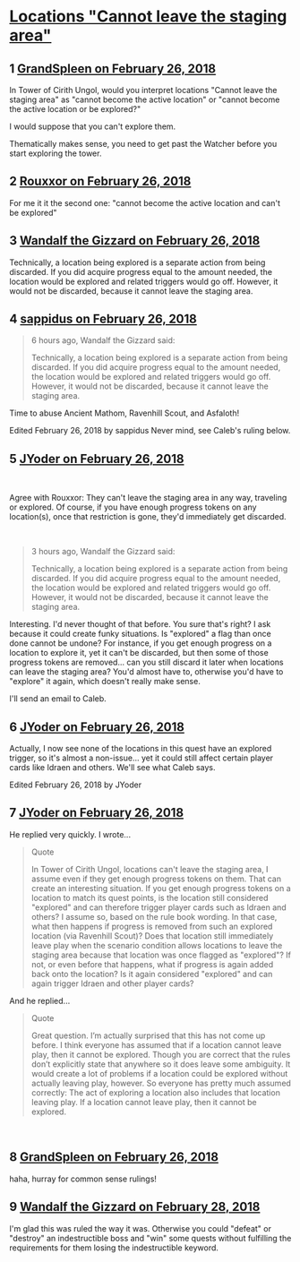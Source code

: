 # [Locations &quot;Cannot leave the staging area&quot;](https://community.fantasyflightgames.com/topic/270495-locations-cannot-leave-the-staging-area/)

## 1 [GrandSpleen on February 26, 2018](https://community.fantasyflightgames.com/topic/270495-locations-cannot-leave-the-staging-area/?do=findComment&comment=3228119)

In Tower of Cirith Ungol, would you interpret locations "Cannot leave the staging area" as "cannot become the active location" or "cannot become the active location or be explored?"

I would suppose that you can't explore them.

Thematically makes sense, you need to get past the Watcher before you start exploring the tower.

## 2 [Rouxxor on February 26, 2018](https://community.fantasyflightgames.com/topic/270495-locations-cannot-leave-the-staging-area/?do=findComment&comment=3228197)

For me it it the second one: "cannot become the active location and can't be explored"

## 3 [Wandalf the Gizzard on February 26, 2018](https://community.fantasyflightgames.com/topic/270495-locations-cannot-leave-the-staging-area/?do=findComment&comment=3228676)

Technically, a location being explored is a separate action from being discarded. If you did acquire progress equal to the amount needed, the location would be explored and related triggers would go off. However, it would not be discarded, because it cannot leave the staging area.

## 4 [sappidus on February 26, 2018](https://community.fantasyflightgames.com/topic/270495-locations-cannot-leave-the-staging-area/?do=findComment&comment=3228905)

> 6 hours ago, Wandalf the Gizzard said:
> 
> Technically, a location being explored is a separate action from being discarded. If you did acquire progress equal to the amount needed, the location would be explored and related triggers would go off. However, it would not be discarded, because it cannot leave the staging area.

Time to abuse Ancient Mathom, Ravenhill Scout, and Asfaloth!

Edited February 26, 2018 by sappidus
Never mind, see Caleb's ruling below.

## 5 [JYoder on February 26, 2018](https://community.fantasyflightgames.com/topic/270495-locations-cannot-leave-the-staging-area/?do=findComment&comment=3228938)

 

Agree with Rouxxor: They can't leave the staging area in any way, traveling or explored. Of course, if you have enough progress tokens on any location(s), once that restriction is gone, they'd immediately get discarded.

 

> 3 hours ago, Wandalf the Gizzard said:
> 
> Technically, a location being explored is a separate action from being discarded. If you did acquire progress equal to the amount needed, the location would be explored and related triggers would go off. However, it would not be discarded, because it cannot leave the staging area.

Interesting. I'd never thought of that before. You sure that's right? I ask because it could create funky situations. Is "explored" a flag than once done cannot be undone? For instance, if you get enough progress on a location to explore it, yet it can't be discarded, but then some of those progress tokens are removed... can you still discard it later when locations can leave the staging area? You'd almost have to, otherwise you'd have to "explore" it again, which doesn't really make sense.

I'll send an email to Caleb.

## 6 [JYoder on February 26, 2018](https://community.fantasyflightgames.com/topic/270495-locations-cannot-leave-the-staging-area/?do=findComment&comment=3228954)

Actually, I now see none of the locations in this quest have an explored trigger, so it's almost a non-issue... yet it could still affect certain player cards like Idraen and others. We'll see what Caleb says.

Edited February 26, 2018 by JYoder

## 7 [JYoder on February 26, 2018](https://community.fantasyflightgames.com/topic/270495-locations-cannot-leave-the-staging-area/?do=findComment&comment=3229051)

He replied very quickly. I wrote...

> Quote
> 
> In Tower of Cirith Ungol, locations can't leave the staging area, I assume even if they get enough progress tokens on them. That can create an interesting situation. If you get enough progress tokens on a location to match its quest points, is the location still considered "explored" and can therefore trigger player cards such as Idraen and others? I assume so, based on the rule book wording. In that case, what then happens if progress is removed from such an explored location (via Ravenhill Scout)? Does that location still immediately leave play when the scenario condition allows locations to leave the staging area because that location was once flagged as "explored"? If not, or even before that happens, what if progress is again added back onto the location? Is it again considered "explored" and can again trigger Idraen and other player cards?

And he replied...

> Quote
> 
> Great question. I’m actually surprised that this has not come up before. I think everyone has assumed that if a location cannot leave play, then it cannot be explored. Though you are correct that the rules don’t explicitly state that anywhere so it does leave some ambiguity. It would create a lot of problems if a location could be explored without actually leaving play, however. So everyone has pretty much assumed correctly: The act of exploring a location also includes that location leaving play. If a location cannot leave play, then it cannot be explored.

 

## 8 [GrandSpleen on February 26, 2018](https://community.fantasyflightgames.com/topic/270495-locations-cannot-leave-the-staging-area/?do=findComment&comment=3229292)

haha, hurray for common sense rulings!

## 9 [Wandalf the Gizzard on February 28, 2018](https://community.fantasyflightgames.com/topic/270495-locations-cannot-leave-the-staging-area/?do=findComment&comment=3231488)

I'm glad this was ruled the way it was. Otherwise you could "defeat" or "destroy" an indestructible boss and "win" some quests without fulfilling the requirements for them losing the indestructible keyword.

